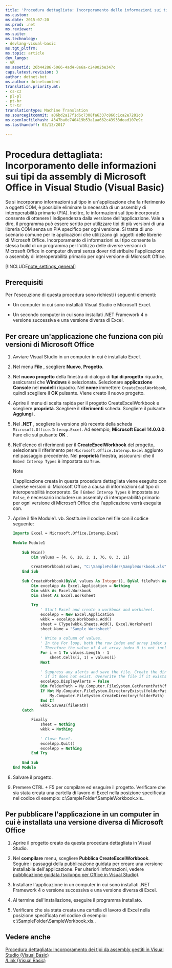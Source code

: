 ```yaml
---
title: 'Procedura dettagliata: Incorporamento delle informazioni sui tipi da assembly di Microsoft Office in Visual Studio (Visual Basic) | Documenti di Microsoft'
ms.custom: 
ms.date: 2015-07-20
ms.prod: .net
ms.reviewer: 
ms.suite: 
ms.technology:
- devlang-visual-basic
ms.tgt_pltfrm: 
ms.topic: article
dev_langs:
- VB
ms.assetid: 26b44286-5066-4ad4-8e6a-c24902be347c
caps.latest.revision: 3
author: dotnet-bot
ms.author: dotnetcontent
translation.priority.mt:
- cs-cz
- pl-pl
- pt-br
- tr-tr
translationtype: Machine Translation
ms.sourcegitcommit: a06bd2a17f1d6c7308fa6337c866c1ca2e7281c0
ms.openlocfilehash: 4347ba0e740419b53a1aa662c43933dead107e9c
ms.lasthandoff: 03/13/2017

---
```

# <a name="walkthrough-embedding-type-information-from-microsoft-office-assemblies-in-visual-studio-visual-basic"></a>Procedura dettagliata: Incorporamento delle informazioni sui tipi da assembly di Microsoft Office in Visual Studio (Visual Basic)
Se si incorporano informazioni sul tipo in un'applicazione che fa riferimento a oggetti COM, è possibile eliminare la necessità di un assembly di interoperabilità primario (PIA). Inoltre, le informazioni sul tipo incorporato consente di ottenere l'indipendenza dalla versione dell'applicazione. Vale a dire, il programma può essere scritto per utilizzare tipi di più versioni di una libreria COM senza un PIA specifico per ogni versione. Si tratta di uno scenario comune per le applicazioni che utilizzano gli oggetti delle librerie di Microsoft Office. Incorporamento di informazioni sul tipo consente la stessa build di un programma per l'utilizzo delle diverse versioni di Microsoft Office in computer diversi senza dover ridistribuire l'applicazione o assembly di interoperabilità primario per ogni versione di Microsoft Office.  
  
[!INCLUDE[note_settings_general](../../../../csharp/language-reference/compiler-messages/includes/note_settings_general_md.md)]  
  
## <a name="prerequisites"></a>Prerequisiti  
 Per l'esecuzione di questa procedura sono richiesti i seguenti elementi:  
  
-   Un computer in cui sono installati Visual Studio e Microsoft Excel.  
  
-   Un secondo computer in cui sono installati .NET Framework 4 o versione successiva e una versione diversa di Excel.  
  
##  <a name="BKMK_createapp"></a>Per creare un'applicazione che funziona con più versioni di Microsoft Office  
  
1.  Avviare Visual Studio in un computer in cui è installato Excel.  
  
2.  Nel menu **File** , scegliere **Nuovo**, **Progetto**.  
  
3.  Nel **nuovo progetto** della finestra di dialogo di **tipi di progetto** riquadro, assicurarsi che **Windows** è selezionata. Selezionare **applicazione Console** nel **modelli** riquadro. Nel **nome** immettere `CreateExcelWorkbook`, quindi scegliere il **OK** pulsante. Viene creato il nuovo progetto.  
  
4.  Aprire il menu di scelta rapida per il progetto CreateExcelWorkbook e scegliere **proprietà**. Scegliere il **riferimenti** scheda. Scegliere il pulsante **Aggiungi** .  
  
5.  Nel **.NET** , scegliere la versione più recente della scheda `Microsoft.Office.Interop.Excel`. Ad esempio, **Microsoft Excel 14.0.0.0**. Fare clic sul pulsante **OK** .  
  
6.  Nell'elenco di riferimenti per il **CreateExcelWorkbook** del progetto, selezionare il riferimento per `Microsoft.Office.Interop.Excel` aggiunto nel passaggio precedente. Nel **proprietà** finestra, assicurarsi che il `Embed Interop Types` è impostata su `True`.  
  
    > [!NOTE]
    >  L'applicazione creata in questa procedura dettagliata viene eseguito con diverse versioni di Microsoft Office a causa di informazioni sul tipo di interoperabilità incorporato. Se il `Embed Interop Types` è impostata su `False`, è necessario includere un assembly di interoperabilità primario per ogni versione di Microsoft Office che l'applicazione verrà eseguita con.  
  
7.  Aprire il file Module1. vb. Sostituire il codice nel file con il codice seguente:  
  
    ```vb  
    Imports Excel = Microsoft.Office.Interop.Excel  
  
    Module Module1  
  
        Sub Main()  
            Dim values = {4, 6, 18, 2, 1, 76, 0, 3, 11}  
  
            CreateWorkbook(values, "C:\SampleFolder\SampleWorkbook.xls")  
        End Sub  
  
        Sub CreateWorkbook(ByVal values As Integer(), ByVal filePath As String)  
            Dim excelApp As Excel.Application = Nothing  
            Dim wkbk As Excel.Workbook  
            Dim sheet As Excel.Worksheet  
  
            Try  
                ' Start Excel and create a workbook and worksheet.  
                excelApp = New Excel.Application  
                wkbk = excelApp.Workbooks.Add()  
                sheet = CType(wkbk.Sheets.Add(), Excel.Worksheet)  
                sheet.Name = "Sample Worksheet"  
  
                ' Write a column of values.  
                ' In the For loop, both the row index and array index start at 1.  
                ' Therefore the value of 4 at array index 0 is not included.  
                For i = 1 To values.Length - 1  
                    sheet.Cells(i, 1) = values(i)  
                Next  
  
                ' Suppress any alerts and save the file. Create the directory   
                ' if it does not exist. Overwrite the file if it exists.  
                excelApp.DisplayAlerts = False  
                Dim folderPath = My.Computer.FileSystem.GetParentPath(filePath)  
                If Not My.Computer.FileSystem.DirectoryExists(folderPath) Then  
                    My.Computer.FileSystem.CreateDirectory(folderPath)  
                End If  
                wkbk.SaveAs(filePath)  
        Catch  
  
            Finally  
                sheet = Nothing  
                wkbk = Nothing  
  
                ' Close Excel.  
                excelApp.Quit()  
                excelApp = Nothing  
            End Try  
  
        End Sub  
    End Module  
    ```  
  
8.  Salvare il progetto.  
  
9. Premere CTRL + F5 per compilare ed eseguire il progetto. Verificare che sia stata creata una cartella di lavoro di Excel nella posizione specificata nel codice di esempio: c:\SampleFolder\SampleWorkbook.xls..  
  
##  <a name="BKMK_publishapp"></a>Per pubblicare l'applicazione in un computer in cui è installata una versione diversa di Microsoft Office  
  
1.  Aprire il progetto creato da questa procedura dettagliata in Visual Studio.  
  
2.  Nel **compilare** menu, scegliere **Pubblica CreateExcelWorkbook**. Seguire i passaggi della pubblicazione guidata per creare una versione installabile dell'applicazione. Per ulteriori informazioni, vedere [pubblicazione guidata (sviluppo per Office in Visual Studio)](https://msdn.microsoft.com/library/bb625071).  
  
3.  Installare l'applicazione in un computer in cui sono installati .NET Framework 4 o versione successiva e una versione diversa di Excel.  
  
4.  Al termine dell'installazione, eseguire il programma installato.  
  
5.  Verificare che sia stata creata una cartella di lavoro di Excel nella posizione specificata nel codice di esempio: c:\SampleFolder\SampleWorkbook.xls..  
  
## <a name="see-also"></a>Vedere anche  
 [Procedura dettagliata: Incorporamento dei tipi da assembly gestiti in Visual Studio (Visual Basic)](../../../../visual-basic/programming-guide/concepts/assemblies-gac/walkthrough-embedding-types-from-managed-assemblies-in-vs.md)   
 [/Link (Visual Basic)](../../../../visual-basic/reference/command-line-compiler/link.md)


